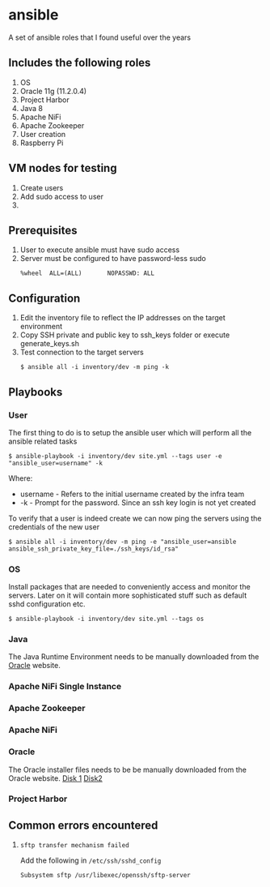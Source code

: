 # ansible
A set of ansible roles that I found useful over the years



## Includes the following roles
1. OS
2. Oracle 11g (11.2.0.4)
3. Project Harbor
4. Java 8
5. Apache NiFi
6. Apache Zookeeper
7. User creation
8. Raspberry Pi



## VM nodes for testing
1. Create users
2. Add sudo access to user
3. 

## Prerequisites

1. User to execute ansible must have sudo access
2. Server must be configured to have password-less sudo
    ```
    %wheel  ALL=(ALL)       NOPASSWD: ALL
    ```



## Configuration

1. Edit the inventory file to reflect the IP addresses on the target environment
2. Copy SSH private and public key to ssh_keys folder or execute generate_keys.sh
3. Test connection to the target servers
    ```
    $ ansible all -i inventory/dev -m ping -k
    ```


## Playbooks

### User
The first thing to do is to setup the ansible user which will perform all the ansible
    related tasks

    $ ansible-playbook -i inventory/dev site.yml --tags user -e "ansible_user=username" -k

Where:
* username - Refers to the initial username created by the infra team
* -k - Prompt for the password. Since an ssh key login is not yet created

To verify that a user is indeed create we can now ping the servers using the credentials
    of the new user

    $ ansible all -i inventory/dev -m ping -e "ansible_user=ansible ansible_ssh_private_key_file=./ssh_keys/id_rsa"


### OS
Install packages that are needed to conveniently access and monitor the servers. Later on
it will contain more sophisticated stuff such as default sshd configuration etc.

    $ ansible-playbook -i inventory/dev site.yml --tags os

### Java
The Java Runtime Environment needs to be manually downloaded from the
[Oracle](https://www.oracle.com/technetwork/java/javase/downloads/server-jre8-downloads-2133154.html)
website.

### Apache NiFi Single Instance

### Apache Zookeeper

### Apache NiFi


### Oracle
The Oracle installer files needs to be be manually downloaded from the Oracle website.
[Disk 1](https://download.oracle.com/otn/linux/oracle11g/R2/linux.x64_11gR2_database_1of2.zip)
[Disk2](https://download.oracle.com/otn/linux/oracle11g/R2/linux.x64_11gR2_database_2of2.zip)




### Project Harbor



## Common errors encountered

1. ```sftp transfer mechanism failed```

    Add the following in ```/etc/ssh/sshd_config```

    ```
    Subsystem sftp /usr/libexec/openssh/sftp-server
    ```
